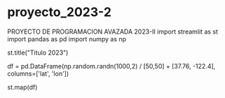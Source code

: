 # proyecto_2023-2
PROYECTO DE PROGRAMACION  AVAZADA 2023-II
import streamlit as st
import pandas as pd
import numpy as np

st.title("Titulo 2023")

df = pd.DataFrame(np.random.randn(1000,2) / [50,50] + [37.76, -122.4], columns=['lat', 'lon'])

st.map(df)
